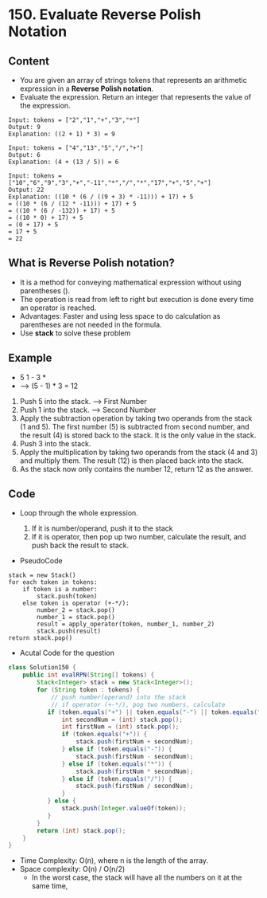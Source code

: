 # 150. Evaluate Reverse Polish Notation

## Content

* You are given an array of strings tokens that represents an arithmetic expression in a **Reverse Polish notation**.
* Evaluate the expression. Return an integer that represents the value of the expression.

```
Input: tokens = ["2","1","+","3","*"]
Output: 9
Explanation: ((2 + 1) * 3) = 9
```

```
Input: tokens = ["4","13","5","/","+"]
Output: 6
Explanation: (4 + (13 / 5)) = 6
```

```
Input: tokens = ["10","6","9","3","+","-11","*","/","*","17","+","5","+"]
Output: 22
Explanation: ((10 * (6 / ((9 + 3) * -11))) + 17) + 5
= ((10 * (6 / (12 * -11))) + 17) + 5
= ((10 * (6 / -132)) + 17) + 5
= ((10 * 0) + 17) + 5
= (0 + 17) + 5
= 17 + 5
= 22
```



## What is Reverse Polish notation?

* It is a method for conveying mathematical expression without using parentheses (). 
* The operation is read from left to right but execution is done every time an operator is reached.
* Advantages: Faster and using less space to do calculation as parentheses are not needed in the formula.
* Use **stack** to solve these problem



## Example

* 5 1 - 3 * 
* --> (5 - 1) * 3 = 12

1. Push 5 into the stack. --> First Number
2. Push 1 into the stack. --> Second Number
3. Apply the subtraction operation by taking two operands from the stack (1 and 5). The first number (5) is subtracted from second number, and the result (4) is stored back to the stack. It is the only value in the stack.
4. Push 3 into the stack.
5. Apply the multiplication by taking two operands from the stack (4 and 3) and multiply them. The result (12) is then placed back into the stack. 
6. As the stack now only contains the number 12, return 12 as the answer.



## Code

* Loop through the whole expression.
  1. If it is number/operand, push it to the stack
  2. If it is operator, then pop up two number, calculate the result, and push back the result to stack.

* PseudoCode

```text
stack = new Stack()
for each token in tokens:
	if token is a number:
		stack.push(token)
	else token is operator (+-*/):
		number_2 = stack.pop()
		number_1 = stack.pop()
		result = apply_operator(token, number_1, number_2)
		stack.push(result)
return stack.pop()
```



* Acutal Code for the question

```java
class Solution150 {
    public int evalRPN(String[] tokens) {
        Stack<Integer> stack = new Stack<Integer>();
        for (String token : tokens) {
            // push number(operand) into the stack
            // if operator (+-*/), pop two numbers, calculate
           if (token.equals("+") || token.equals("-") || token.equals("*") || token.equals("/")) {
               int secondNum = (int) stack.pop();
               int firstNum = (int) stack.pop();
               if (token.equals("+")) {
                   stack.push(firstNum + secondNum);
               } else if (token.equals("-")) {
                   stack.push(firstNum - secondNum);
               } else if (token.equals("*")) {
                   stack.push(firstNum * secondNum);
               } else if (token.equals("/")) {
                   stack.push(firstNum / secondNum);
               }
           } else {
               stack.push(Integer.valueOf(token));
           }
        }
        return (int) stack.pop();
    }
}
```

* Time Complexity: O(n), where n is the length of the array.
* Space complexity: O(n) / O(n/2)
  * In the worst case, the stack will have all the numbers on it at the same time, 
